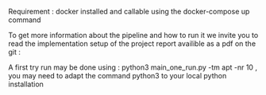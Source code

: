 Requirement : docker installed and callable using the docker-compose up command 

To get more information about the pipeline and how to run it we invite you to read the implementation setup of the project report availible as a pdf on the git : 

A first try run may be done using : python3 main_one_run.py -tm apt -nr 10 , you may need to adapt the command python3 to your local python installation